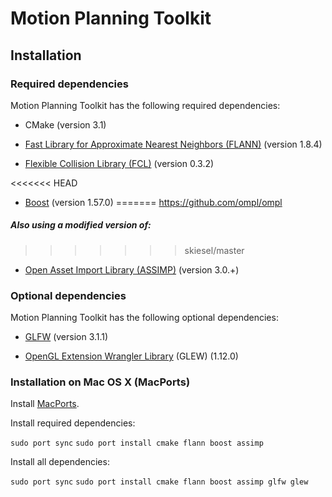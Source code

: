 # Motion Planning Toolkit

## Installation

### Required dependencies

Motion Planning Toolkit has the following required dependencies:

* CMake (version 3.1)

* [Fast Library for Approximate Nearest Neighbors (FLANN)](http://www.cs.ubc.ca/research/flann/) (version 1.8.4)

* [Flexible Collision Library (FCL)](https://github.com/flexible-collision-library/fcl) (version 0.3.2)

<<<<<<< HEAD
* [Boost](http://www.boost.org/) (version 1.57.0)
=======
https://github.com/ompl/ompl

##### Also using a modified version of:
>>>>>>> skiesel/master

* [Open Asset Import Library (ASSIMP)](https://github.com/assimp/assimp) (version 3.0.+)

### Optional dependencies

Motion Planning Toolkit has the following optional dependencies:

* [GLFW](http://www.glfw.org/) (version 3.1.1)

* [OpenGL Extension Wrangler Library](https://github.com/nigels-com/glew) (GLEW) (1.12.0)

### Installation on Mac OS X (MacPorts)

Install [MacPorts](www.macports.org).

Install required dependencies:

   `sudo port sync`
   `sudo port install cmake flann boost assimp`

Install all dependencies:

   `sudo port sync`
   `sudo port install cmake flann boost assimp glfw glew`
